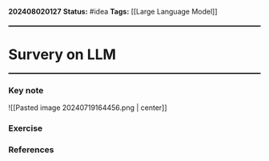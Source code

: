 **202408020127**
**Status:** #idea
**Tags:**  [[Large Language Model]]

<hr style="border: none; height: 2px; background-color: #000000; margin: 20px 0;">

# Survery on LLM
<hr style="border: none; height: 2px; background-color: #000000; margin: 20px 0;">

### Key note
![[Pasted image 20240719164456.png | center]]
### Exercise


### References
